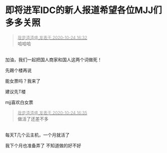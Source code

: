 # 即将进军IDC的新人报道希望各位MJJ们多多关照


<div class="quote"><blockquote><font size="2"><a href="https://www.hostloc.com/forum.php?mod=redirect&amp;goto=findpost&amp;pid=9346424&amp;ptid=757995" target="_blank"><font color="#999999">我是渣渣盛 发表于 2020-10-24 16:32</font></a></font><br />
哈哈哈</blockquote></div><br />
加油，我们一起把国人商家和国人这两个词做死！

先踢个楼再说

能女票吗？我来了

建议先T楼<img id="aimg_hpiPH" onclick="zoom(this, this.src, 0, 0, 0)" class="zoom" src="https://cdn.jsdelivr.net/gh/hishis/forum-master/public/images/patch.gif" onmouseover="img_onmouseoverfunc(this)" onload="thumbImg(this)" border="0" alt="" />

mjj喜欢白女票

<div class="quote"><blockquote><font size="2"><a href="https://www.hostloc.com/forum.php?mod=redirect&amp;goto=findpost&amp;pid=9346437&amp;ptid=757995" target="_blank"><font color="#999999">我是渣渣盛 发表于 2020-10-24 16:35</font></a></font><br />
做活了还差不多</blockquote></div><br />
每天T几个云主机，一个月就活了

我下个月也准备弄了 不知道做的好不好

